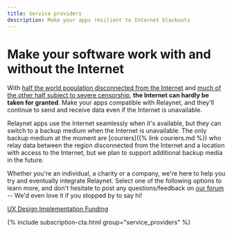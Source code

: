 ```yaml
---
title: Service providers
description: Make your apps resilient to Internet blackouts
---
```


# Make your software work with and without the Internet

With [half the world population disconnected from the Internet](https://www.itu.int/en/ITU-D/Statistics/Pages/stat/default.aspx) and [much of the other half subject to severe censorship](https://www.accessnow.org/keepiton/), **the Internet can hardly be taken for granted**. Make your apps compatible with Relaynet, and they'll continue to send and receive data even if the Internet is unavailable.

Relaynet apps use the Internet seamlessly when it's available, but they can switch to a backup medium when the Internet is unavailable. The only backup medium at the moment are [couriers]({% link couriers.md %}) who relay data between the region disconnected from the Internet and a location with access to the Internet, but we plan to support additional backup media in the future.

Whether you're an individual, a charity or a company, we're here to help you try and eventually integrate Relaynet. Select one of the following options to learn more, and don't hesitate to post any questions/feedback on [our forum](https://community.relaynet.network/) -- We'd even love it if you stopped by to say hi!

<div class="buttons is-centered">
  <a class="button is-link" href="{% link service-providers/ux.md %}">
    <i class="fas fa-object-group"></i>
    UX Design
  </a>
  <a class="button is-link" href="{% link service-providers/implementation/index.md %}">
    <i class="fas fa-code"></i>
    Implementation
  </a>
  <a class="button is-link" href="{% link service-providers/funding.md %}">
    <i class="fas fa-dollar-sign"></i>
    Funding
  </a>
</div>

{% include subscription-cta.html group="service_providers" %}
